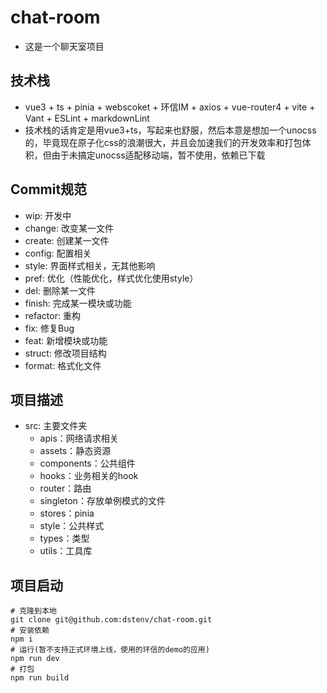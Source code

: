 # chat-room

- 这是一个聊天室项目

## 技术栈

- vue3 + ts + pinia + webscoket + 环信IM + axios + vue-router4 + vite + Vant + ESLint + markdownLint
- 技术栈的话肯定是用vue3+ts，写起来也舒服，然后本意是想加一个unocss的，毕竟现在原子化css的浪潮很大，并且会加速我们的开发效率和打包体积，但由于未搞定unocss适配移动端，暂不使用，依赖已下载

## Commit规范

- wip: 开发中
- change: 改变某一文件
- create: 创建某一文件
- config: 配置相关
- style: 界面样式相关，无其他影响
- pref: 优化（性能优化，样式优化使用style）
- del: 删除某一文件
- finish: 完成某一模块或功能
- refactor: 重构
- fix: 修复Bug
- feat: 新增模块或功能
- struct: 修改项目结构
- format: 格式化文件

## 项目描述

- src: 主要文件夹
  - apis：网络请求相关
  - assets：静态资源
  - components：公共组件
  - hooks：业务相关的hook
  - router：路由
  - singleton：存放单例模式的文件
  - stores：pinia
  - style：公共样式
  - types：类型
  - utils：工具库

## 项目启动

```shell
# 克隆到本地
git clone git@github.com:dstenv/chat-room.git
# 安装依赖
npm i
# 运行(暂不支持正式环境上线，使用的环信的demo的应用)
npm run dev
# 打包
npm run build
```
